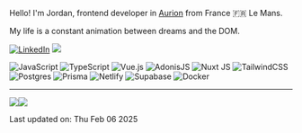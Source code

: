 
Hello! I'm Jordan, frontend developer in  <a href=https://www.agence-aurion.fr/>Aurion</a> from France 🇫🇷 Le Mans.


<!--START SENTENCE-->
My life is a constant animation between dreams and the DOM.
<!--END SENTENCE-->

[![LinkedIn](https://img.shields.io/badge/LinkedIn-%230077B5.svg?logo=linkedin&logoColor=white)](https://www.linkedin.com/in/jordan-bastin-bb278713a/) 
[![ ](https://img.shields.io/badge/-black.svg?logo=X&logoColor=white)](https://x.com/jordanbsn)


![JavaScript](https://img.shields.io/badge/javascript-%23323330.svg?style=flat&logo=javascript&logoColor=%23F7DF1E) ![TypeScript](https://img.shields.io/badge/typescript-%23007ACC.svg?style=flat&logo=typescript&logoColor=white) ![Vue.js](https://img.shields.io/badge/vue.js-%2335495e.svg?style=flat&logo=vuedotjs&logoColor=%234FC08D) ![AdonisJS](https://img.shields.io/badge/adonisjs-%23220052.svg?style=flat&logo=adonisjs&logoColor=white) ![Nuxt JS](https://img.shields.io/badge/Nuxt-002E3B?style=flat&logo=nuxt.js&logoColor=#00DC82) ![TailwindCSS](https://img.shields.io/badge/tailwindcss-%2338B2AC.svg?style=flat&logo=tailwind-css&logoColor=white) ![Postgres](https://img.shields.io/badge/postgres-%23316192.svg?style=flat&logo=postgresql&logoColor=white) ![Prisma](https://img.shields.io/badge/Prisma-3982CE?style=flat&logo=Prisma&logoColor=white) ![Netlify](https://img.shields.io/badge/netlify-%23000000.svg?style=flat&logo=netlify&logoColor=#00C7B7) ![Supabase](https://img.shields.io/badge/Supabase-3ECF8E?style=flat&logo=supabase&logoColor=white) ![Docker](https://img.shields.io/badge/docker-%230db7ed.svg?style=flat&logo=docker&logoColor=white)

---
![](https://github-readme-streak-stats.herokuapp.com/?user=Nardjo&theme=transparent&hide_border=true)![](https://github-readme-stats.vercel.app/api/top-langs/?username=Nardjo&theme=transparent&hide_border=true&include_all_commits=true&count_private=true&layout=compact)


<!--START DATE-->
Last updated on: Thu Feb 06 2025
<!--END DATE-->


